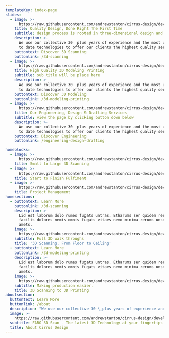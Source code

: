 ```yaml
---
templateKey: index-page
slides:
  - image: >-
      https://raw.githubusercontent.com/andrewstanton/cirrus-design/develop/static/img/slide-temp.jpg
    title: Quality Design, Done Right The First Time
    subtitle: design process is rooted in three-dimensional design and drafting
    description: >-
      We use our collective 30  plus years of experience and the most up 
      to date technologies to offer our clients the highest quality service.
    buttontext: Discover 3D Scanning
    buttonlink: /3d-scanning
  - image: >-
      https://raw.githubusercontent.com/andrewstanton/cirrus-design/develop/static/img/3d-scanning-3d-printing.jpg
    title: High Quality 3D Modeling Printing
    subtitle: sub title will be place here
    description: >-
      We use our collective 30  plus years of experience and the most up 
      to date technologies to offer our clients the highest quality service.
    buttontext: Discover 3D Modeling
    buttonlink: /3d-modeling-printing
  - image: >-
      https://raw.githubusercontent.com/andrewstanton/cirrus-design/develop/static/img/scanning.jpg
    title: Our Engineering, Design & Drafting Services
    subtitle: view the page by clicking button down below
    description: >-
      We use our collective 30  plus years of experience and the most up 
      to date technologies to offer our clients the highest quality service.
    buttontext: Discover Engineering
    buttonlink: /engineering-design-drafting

homeblocks:
  - image: >-
      https://raw.githubusercontent.com/andrewstanton/cirrus-design/develop/static/img/small-large-projects.jpg
    title: Small to Large 3D Scanning
  - image: >-
      https://raw.githubusercontent.com/andrewstanton/cirrus-design/develop/static/img/start-finish.jpg
    title: Start to Finish Fulfiment
  - image: >-
      https://raw.githubusercontent.com/andrewstanton/cirrus-design/develop/static/img/project-management.jpg
    title: Project Management
homesections:
  - buttontext: Learn More
    buttonlink: /3d-scanning
    description: >-
      Lid est laborum dolo rumes fugats untras. Etharums ser quidem rerum
      facilis dolores nemis omnis fugats vitaes nemo minima rerums unsers sadips
      amets.
    image: >-
      https://raw.githubusercontent.com/andrewstanton/cirrus-design/develop/static/img/3d-scanning-floor-ceiling.jpg
    subtitle: Full 3D walk throughs
    title: '3D Scanning, From Floor to Ceiling'
  - buttontext: Learn More
    buttonlink: /3d-modeling-printing
    description: >-
      Lid est laborum dolo rumes fugats untras. Etharums ser quidem rerum
      facilis dolores nemis omnis fugats vitaes nemo minima rerums unsers sadips
      amets.
    image: >-
      https://raw.githubusercontent.com/andrewstanton/cirrus-design/develop/static/img/3d-scanning-3d-printing.jpg
    subtitle: Making production easier.
    title: 3D Scanning to 3D Printing
aboutsection:
  buttontext: Learn More
  buttonlink: /about
  description: "We use our collective 30 \_plus years of experience and the most up to date technologies to offer our clients the highest quality service at competitive rates. \_We pride ourselves in being thorough and accurate so that your project is completed correctly and on time. \_Our design process is rooted in three-dimensional design and drafting using either AutoCAD, Solidworks, or Inventor depending on your needs. \_We also use the latest point cloud technology to improve accuracy and facilitate early visualization. The point cloud technology is also an effective means to document existing conditions and even reverse engineer your products.  "
  image: >-
    https://raw.githubusercontent.com/andrewstanton/cirrus-design/develop/static/img/about-cirrus-design.jpg
  subtitle: FARO 3D Scan - The latest 3D Technology at your fingertips
  title: About Cirrus Design
---
```

